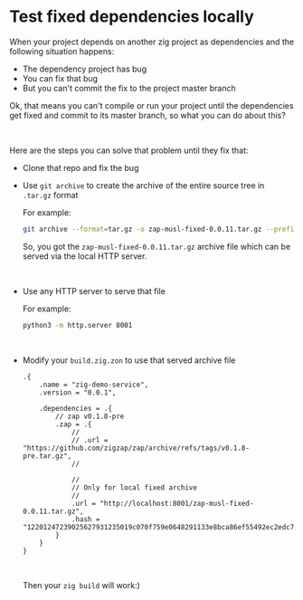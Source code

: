 # Test fixed dependencies locally

When your project depends on another zig project as dependencies and the
following situation happens:

- The dependency project has bug
- You can fix that bug
- But you can't commit the fix to the project master branch

Ok, that means you can't compile or run your project until the dependencies
get fixed and commit to its master branch, so what you can do about this?

</br>

Here are the steps you can solve that problem until they fix that:

- Clone that repo and fix the bug

- Use `git archive` to create the archive of the entire source tree in `.tar.gz` format

    For example:

    ```bash
    git archive --format=tar.gz -o zap-musl-fixed-0.0.11.tar.gz --prefix=zap-musl-fixed-0.0.11/ HEAD
    ```

    So, you got the `zap-musl-fixed-0.0.11.tar.gz` archive file which can be
    served via the local HTTP server.

    </br>

- Use any HTTP server to serve that file

    For example:

    ```bash
    python3 -m http.server 8001
    ```

    </br>

- Modify your `build.zig.zon` to use that served archive file

    ```zon
    .{
        .name = "zig-demo-service",
        .version = "0.0.1",

        .dependencies = .{
            // zap v0.1.8-pre
            .zap = .{
                //
                // .url = "https://github.com/zigzap/zap/archive/refs/tags/v0.1.8-pre.tar.gz",
                //

                //
                // Only for local fixed archive
                //
                .url = "http://localhost:8001/zap-musl-fixed-0.0.11.tar.gz",
                .hash = "12201247239025627931235019c070f759e0648291133e8bca86ef55492ec2edc721",
            }
        }
    }
    ```

    </br>

    Then your `zig build` will work:)



